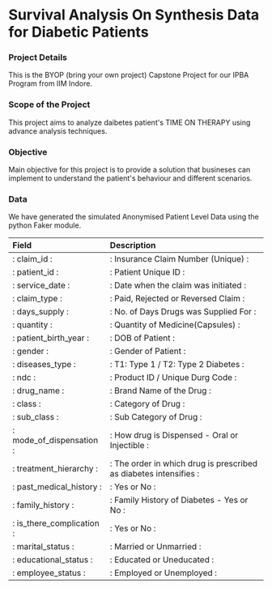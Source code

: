 # Survival Analysis On Synthesis Data for Diabetic Patients

### Project Details

This is the BYOP (bring your own project) Capstone Project for our IPBA Program from IIM Indore.

### Scope of the Project

This project aims to analyze daibetes patient's TIME ON THERAPY using advance analysis techniques.

### Objective

Main objective for this project is to provide a solution that busineses can implement to understand the patient's behaviour and different scenarios.

### Data

We have generated the simulated Anonymised Patient Level Data using the python Faker module.

| Field                     | Description                                                                   |
|:--------------------------|:------------------------------------------------------------------------------|
|: claim_id                :|: Insurance Claim Number (Unique)                                             :|
|: patient_id              :|: Patient Unique ID                                                           :|
|: service_date            :|: Date when the claim was initiated                                           :|
|: claim_type              :|: Paid, Rejected or Reversed Claim                                            :|
|: days_supply             :|: No. of Days Drugs was Supplied For                                          :|
|: quantity                :|: Quantity of Medicine(Capsules)                                              :|
|: patient_birth_year      :|: DOB of Patient                                                              :|
|: gender                  :|: Gender of Patient                                                           :|
|: diseases_type           :|: T1: Type 1 / T2: Type 2 Diabetes                                            :|
|: ndc                     :|: Product ID / Unique Durg Code                                               :|
|: drug_name               :|: Brand Name of the Drug                                                      :|
|: class                   :|: Category of Drug                                                            :|
|: sub_class               :|: Sub Category of Drug                                                        :|
|: mode_of_dispensation    :|: How drug is Dispensed - Oral or Injectible                                  :|
|: treatment_hierarchy     :|: The order in which drug is prescribed as diabetes intensifies               :|
|: past_medical_history    :|: Yes or No                                                                   :|
|: family_history          :|: Family History of Diabetes - Yes or No                                      :|
|: is_there_complication   :|: Yes or No                                                                   :|
|: marital_status          :|: Married or Unmarried                                                        :|
|: educational_status      :|: Educated or Uneducated                                                      :|
|: employee_status         :|: Employed or Unemployed                                             :|

